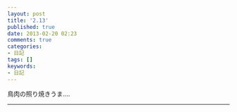 ```yaml
---
layout: post
title: '2.13'
published: true
date: 2013-02-20 02:23
comments: true
categories:
- 日記
tags: []
keywords:
- 日記
---
```

鳥肉の照り焼きうま....

---

